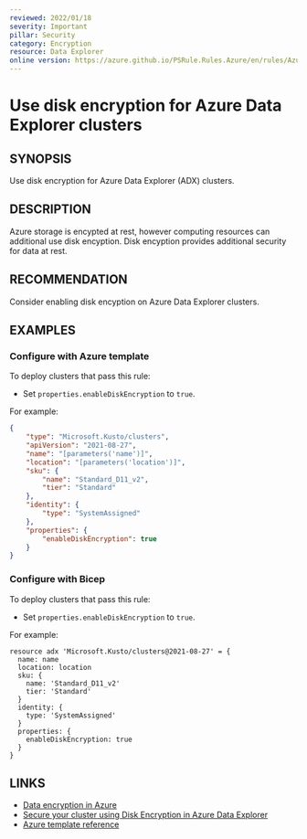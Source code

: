```yaml
---
reviewed: 2022/01/18
severity: Important
pillar: Security
category: Encryption
resource: Data Explorer
online version: https://azure.github.io/PSRule.Rules.Azure/en/rules/Azure.ADX.DiskEncryption/
---
```


# Use disk encryption for Azure Data Explorer clusters

## SYNOPSIS

Use disk encryption for Azure Data Explorer (ADX) clusters.

## DESCRIPTION

Azure storage is encypted at rest, however computing resources can additional use disk encyption.
Disk encyption provides additional security for data at rest.

## RECOMMENDATION

Consider enabling disk encyption on Azure Data Explorer clusters.

## EXAMPLES

### Configure with Azure template

To deploy clusters that pass this rule:

- Set `properties.enableDiskEncryption` to `true`.

For example:

```json
{
    "type": "Microsoft.Kusto/clusters",
    "apiVersion": "2021-08-27",
    "name": "[parameters('name')]",
    "location": "[parameters('location')]",
    "sku": {
        "name": "Standard_D11_v2",
        "tier": "Standard"
    },
    "identity": {
        "type": "SystemAssigned"
    },
    "properties": {
        "enableDiskEncryption": true
    }
}
```

### Configure with Bicep

To deploy clusters that pass this rule:

- Set `properties.enableDiskEncryption` to `true`.

For example:

```bicep
resource adx 'Microsoft.Kusto/clusters@2021-08-27' = {
  name: name
  location: location
  sku: {
    name: 'Standard_D11_v2'
    tier: 'Standard'
  }
  identity: {
    type: 'SystemAssigned'
  }
  properties: {
    enableDiskEncryption: true
  }
}
```

## LINKS

- [Data encryption in Azure](https://docs.microsoft.com/azure/architecture/framework/security/design-storage-encryption)
- [Secure your cluster using Disk Encryption in Azure Data Explorer](https://docs.microsoft.com/azure/data-explorer/cluster-disk-encryption)
- [Azure template reference](https://docs.microsoft.com/azure/templates/microsoft.kusto/clusters)
